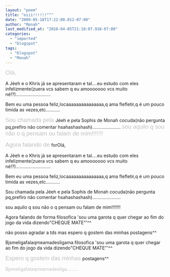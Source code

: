 ```yaml
---
layout: "poem"
title: "oiii!!!!!!^^"
date: "2009-05-18T17:22:00.012-07:00"
author: "Monah"
last_modified_at: "2010-04-05T21:10:07.918-07:00"
categories:
  - "imported"
  - "blogspot"
tags:
  - "blogspot"
  - "Monah"
---
```


<span style="COLOR: rgb(255,255,255);font-family:arial;font-size:130%;color:#c0c0c0;"   >Olá,

A </span><span class="blsp-spelling-error" id="SPELLING_ERROR_0">Jéeh e o </span><span class="blsp-spelling-error" id="SPELLING_ERROR_1">Khris já se apresentaram e tal....eu estudo com eles infelizmente(</span><span class="blsp-spelling-error" id="SPELLING_ERROR_2">zuera </span><span class="blsp-spelling-error" id="SPELLING_ERROR_3">vcs sabem q eu </span><span class="blsp-spelling-error" id="SPELLING_ERROR_4">amooooooo </span><span class="blsp-spelling-error" id="SPELLING_ERROR_5">vcs muito </span><span class="blsp-spelling-error" id="SPELLING_ERROR_6">né!?)...........................

Bem eu uma pessoa feliz,</span><span class="blsp-spelling-error" id="SPELLING_ERROR_7">locaaaaaaaaaaaaaaa,q ama </span><span class="blsp-spelling-error" id="SPELLING_ERROR_8">flefletir,q é um pouco </span><span class="blsp-spelling-error" id="SPELLING_ERROR_9">timida as vezes,etc...........

</span><span style="COLOR: rgb(255,255,255);font-family:arial;font-size:130%;color:#c0c0c0;"   >Sou chamada pela </span><span class="blsp-spelling-error" id="SPELLING_ERROR_10">Jéeh e pela </span><span class="blsp-spelling-error" id="SPELLING_ERROR_11">Sophis de </span><span class="blsp-spelling-error" id="SPELLING_ERROR_12">Monah </span><span class="blsp-spelling-error" id="SPELLING_ERROR_13">cocuda(não pergunta </span><span class="blsp-spelling-error" id="SPELLING_ERROR_14">pq,prefiro não comentar </span><span class="blsp-spelling-error" id="SPELLING_ERROR_15">hsahashashash)......................
</span><span style="COLOR: rgb(255,255,255);font-family:arial;font-size:130%;color:#c0c0c0;"   >sou aquilo q sou não o q pensam ou falam de mim!!!!!!!

<p></span><span style="COLOR: rgb(255,255,255);font-family:arial;font-size:130%;color:#c0c0c0;"   >Agora falando de </span><span class="blsp-spelling-error" id="SPELLING_ERROR_16">forOlá,

A </span><span class="blsp-spelling-error" id="SPELLING_ERROR_17">Jéeh e o </span><span class="blsp-spelling-error" id="SPELLING_ERROR_18">Khris já se apresentaram e tal....eu estudo com eles infelizmente(</span><span class="blsp-spelling-error" id="SPELLING_ERROR_19">zuera </span><span class="blsp-spelling-error" id="SPELLING_ERROR_20">vcs sabem q eu </span><span class="blsp-spelling-error" id="SPELLING_ERROR_21">amooooooo </span><span class="blsp-spelling-error" id="SPELLING_ERROR_22">vcs muito </span><span class="blsp-spelling-error" id="SPELLING_ERROR_23">né!?)...........................

Bem eu uma pessoa feliz,</span><span class="blsp-spelling-error" id="SPELLING_ERROR_24">locaaaaaaaaaaaaaaa,q ama </span><span class="blsp-spelling-error" id="SPELLING_ERROR_25">flefletir,q é um pouco </span><span class="blsp-spelling-error" id="SPELLING_ERROR_26">timida as vezes,etc...........

Sou chamada pela </span><span class="blsp-spelling-error" id="SPELLING_ERROR_27">Jéeh e pela </span><span class="blsp-spelling-error" id="SPELLING_ERROR_28">Sophis de </span><span class="blsp-spelling-error" id="SPELLING_ERROR_29">Monah </span><span class="blsp-spelling-error" id="SPELLING_ERROR_30">cocuda(não pergunta </span><span class="blsp-spelling-error" id="SPELLING_ERROR_31">pq,prefiro não comentar </span><span class="blsp-spelling-error" id="SPELLING_ERROR_32">hsahashashash)......................

sou aquilo q sou não o q pensam ou falam de mim!!!!!!!

Agora falando de forma </span><span class="blsp-spelling-error" id="SPELLING_ERROR_33">filosofica 'sou uma garota q quer chegar ao fim do jogo da vida dizendo"CHEQUE MATE"'^^

não posso agradar a </span><span class="blsp-spelling-error" id="SPELLING_ERROR_34">tds mas espero q gostem das minhas </span><span class="blsp-spelling-error" id="SPELLING_ERROR_35">postagens^^

</span><span class="blsp-spelling-error" id="SPELLING_ERROR_36">Bjsmeligafalaqmeamadesligama </span><span class="blsp-spelling-error" id="SPELLING_ERROR_37">filosofica 'sou uma garota q quer chegar ao fim do jogo da vida dizendo"CHEQUE MATE"'^^</p><p></span><span style="COLOR: rgb(255,255,255);font-family:arial;font-size:130%;color:#c0c0c0;"   >Espero q gostem das minhas </span><span class="blsp-spelling-error" id="SPELLING_ERROR_38">postagens^^

</span><span style="COLOR: rgb(255,255,255);font-family:arial;" ></span><span style="font-size:130%;"></span><span style="color:#c0c0c0;"></span><span class="blsp-spelling-error" id="SPELLING_ERROR_39"  style="color:#c0c0c0;">Bjsmeligafalaqmeamadesliga.........
</span><span style="COLOR: rgb(204,102,204)"></span></p>
